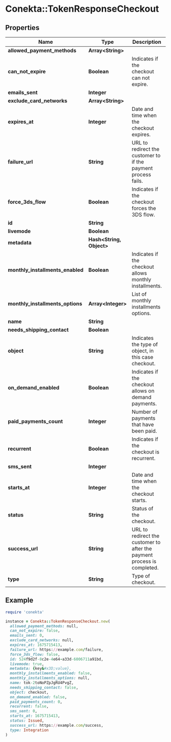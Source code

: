 # Conekta::TokenResponseCheckout

## Properties

| Name | Type | Description | Notes |
| ---- | ---- | ----------- | ----- |
| **allowed_payment_methods** | **Array&lt;String&gt;** |  | [optional] |
| **can_not_expire** | **Boolean** | Indicates if the checkout can not expire. | [optional] |
| **emails_sent** | **Integer** |  | [optional] |
| **exclude_card_networks** | **Array&lt;String&gt;** |  | [optional] |
| **expires_at** | **Integer** | Date and time when the checkout expires. | [optional] |
| **failure_url** | **String** | URL to redirect the customer to if the payment process fails. | [optional] |
| **force_3ds_flow** | **Boolean** | Indicates if the checkout forces the 3DS flow. | [optional] |
| **id** | **String** |  | [optional] |
| **livemode** | **Boolean** |  | [optional] |
| **metadata** | **Hash&lt;String, Object&gt;** |  | [optional] |
| **monthly_installments_enabled** | **Boolean** | Indicates if the checkout allows monthly installments. | [optional] |
| **monthly_installments_options** | **Array&lt;Integer&gt;** | List of monthly installments options. | [optional] |
| **name** | **String** |  | [optional] |
| **needs_shipping_contact** | **Boolean** |  | [optional] |
| **object** | **String** | Indicates the type of object, in this case checkout. | [optional] |
| **on_demand_enabled** | **Boolean** | Indicates if the checkout allows on demand payments. | [optional] |
| **paid_payments_count** | **Integer** | Number of payments that have been paid. | [optional] |
| **recurrent** | **Boolean** | Indicates if the checkout is recurrent. | [optional] |
| **sms_sent** | **Integer** |  | [optional] |
| **starts_at** | **Integer** | Date and time when the checkout starts. | [optional] |
| **status** | **String** | Status of the checkout. | [optional] |
| **success_url** | **String** | URL to redirect the customer to after the payment process is completed. | [optional] |
| **type** | **String** | Type of checkout. | [optional] |

## Example

```ruby
require 'conekta'

instance = Conekta::TokenResponseCheckout.new(
  allowed_payment_methods: null,
  can_not_expire: false,
  emails_sent: 0,
  exclude_card_networks: null,
  expires_at: 1675715413,
  failure_url: https://example.com/failure,
  force_3ds_flow: false,
  id: 524f9d2f-8c2e-4e64-a33d-6006711a91bd,
  livemode: true,
  metadata: {key&#x3D;value},
  monthly_installments_enabled: false,
  monthly_installments_options: null,
  name: tok-2toNoPZpJgRU4PvgZ,
  needs_shipping_contact: false,
  object: checkout,
  on_demand_enabled: false,
  paid_payments_count: 0,
  recurrent: false,
  sms_sent: 0,
  starts_at: 1675715413,
  status: Issued,
  success_url: https://example.com/success,
  type: Integration
)
```

